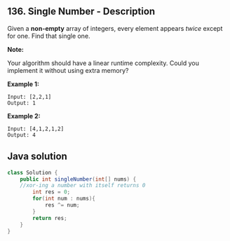 ## 136. Single Number - Description

Given a **non-empty** array of integers, every element appears *twice* except for one. Find that single one.

**Note:**

Your algorithm should have a linear runtime complexity. Could you implement it without using extra memory?

**Example 1:**
```
Input: [2,2,1]
Output: 1
```

**Example 2:**
```
Input: [4,1,2,1,2]
Output: 4
```

## Java solution

```java
class Solution {
    public int singleNumber(int[] nums) {
	//xor-ing a number with itself returns 0
        int res = 0;
        for(int num : nums){
            res ^= num;
        }
        return res;
    }
}
```